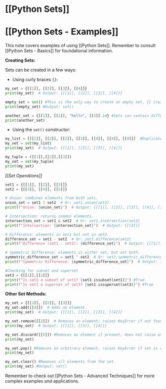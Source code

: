 # [[Python Sets]]
# [[Python Sets - Examples]] 
This note covers examples of using [[Python Sets]].  Remember to consult [[Python Sets - Basics]] for foundational information.

**Creating Sets:**

Sets can be created in a few ways:

* Using curly braces `{}`:

```python
my_set = {[[1]], [[2]], [[3]], [[4]]}
print(my_set)  # Output: {[[1]], [[2]], [[3]], [[4]]}

empty_set = set() #This is the only way to create an empty set, {} creates an empty dictionary
print(empty_set) #Output: set()

another_set = {[[1]], [[2]], "hello", [[3]].14} #Sets can contain different data types, but must be immutable(can't change once created)
print(another_set)
```

* Using the `set()` constructor:

```python
my_list = [[[1]], [[2]], [[2]], [[3]], [[4]], [[4]], [[4]]]  #Duplicates will be removed when converting to a set
my_set = set(my_list)
print(my_set)  # Output: {[[1]], [[2]], [[3]], [[4]]}

my_tuple = ([[1]],[[2]],[[3]])
my_set = set(my_tuple)
print(my_set)
```

*[[Set Operations]]*

```python
set1 = {[[1]], [[2]], [[3]]}
set2 = {[[3]], [[4]], [[5]]}

# Union: combines elements from both sets.
union_set = set1 | set2  # Or: set1.union(set2)
print(f"Union: {union_set}")  # Output: {[[1]], [[2]], [[3]], [[4]], [[5]]}

# Intersection: returns common elements.
intersection_set = set1 & set2  # Or: set1.intersection(set2)
print(f"Intersection: {intersection_set}")  # Output: {[[3]]}

# Difference: elements in set1 but not in set2.
difference_set = set1 - set2  # Or: set1.difference(set2)
print(f"Difference (set1 - set2): {difference_set}")  # Output: {[[1]], [[2]]}

# Symmetric Difference: elements in either set, but not both.
symmetric_difference_set = set1 ^ set2  # Or: set1.symmetric_difference(set2)
print(f"Symmetric Difference: {symmetric_difference_set}")  # Output: {[[1]], [[2]], [[4]], [[5]]}

#Checking for subset and superset
set3 = {[[1]],[[2]]}
print(f"Is set3 a subset of set1? {set3.issubset(set1)}") #True
print(f"Is set1 a superset of set3? {set1.issuperset(set3)}") #True

```


**Other Set Methods:**

```python
my_set = {[[1]], [[2]], [[3]]}
my_set.add([[4]])  # Adds an element.
print(my_set)  # Output: {[[1]], [[2]], [[3]], [[4]]}

my_set.remove([[2]])  # Removes an element; raises KeyError if not found.
print(my_set)  # Output: {[[1]], [[3]], [[4]]}

my_set.discard([[5]]) #Removes an element if present, does not raise an error if not present
print(my_set)

my_set.pop() #Removes an arbitrary element, raises KeyError if set is empty
print(my_set)

my_set.clear() #Removes all elements from the set
print(my_set) #Output: set()
```

Remember to check out [[Python Sets - Advanced Techniques]] for more complex examples and applications.
